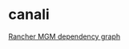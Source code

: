 # canali

<a href="https://raw.githubusercontent.com/raulcabello/canali/main/rancher-mgm.svg">Rancher MGM dependency graph</a>
